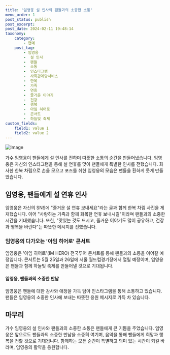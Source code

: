 ```yaml
---
title: '임영웅 설 인사와 팬들과의 소중한 소통'
menu_order: 1
post_status: publish
post_excerpt: 
post_date: 2024-02-11 19:48:14
taxonomy:
    category:
        - 연예
    post_tag:
        - 임영웅
        -  설 인사
        -  팬들
        -  소통
        -  인스타그램
        -  사회관계망서비스
        -  한복
        -  가족
        -  연휴
        -  즐거운 이야기
        -  건강
        -  행복
        -  아임 히어로
        -  콘서트
        -  하늘빛 축제
custom_fields:
    field1: value 1
    field2: value 2
---
```


![Image](https://mimgnews.pstatic.net/image/421/2024/02/10/0007345291_001_20240210095501425.jpg?type=w540)

가수 임영웅이 팬들에게 설 인사를 전하며 따뜻한 소통의 순간을 만들어냈습니다. 임영웅은 자신의 인스타그램을 통해 설 연휴를 맞아 팬들에게 특별한 인사를 전했습니다. 화사한 한복 차림으로 손을 모으고 포즈를 취한 임영웅의 모습은 팬들을 환하게 웃게 만들었습니다.
## 임영웅, 팬들에게 설 연휴 인사
임영웅은 자신의 SNS에 "즐거운 설 연휴 보내세요"라는 글과 함께 한복 차림 사진을 게재했습니다. 이어 "사랑하는 가족과 함께 화목한 연휴 보내시길"이라며 팬들과의 소중한 시간을 기대했습니다. 또한, "맛있는 것도 드시고, 즐거운 이야기도 많이 공유하고, 건강과 행복을 바란다"는 따뜻한 메시지를 전했습니다.
### 임영웅의 다가오는 '아임 히어로' 콘서트
임영웅은 '아임 히어로'(IM HERO) 전국투어 콘서트를 통해 팬들과의 소통을 이어갈 예정입니다. 콘서트는 5월 25일과 26일에 서울 월드컵경기장에서 열릴 예정이며, 임영웅은 팬들과 함께 하늘빛 축제를 만들어낼 것으로 기대됩니다.
#### 임영웅, 팬들과의 소중한 만남
임영웅은 팬들에 대한 감사와 애정을 가득 담아 인스타그램을 통해 소통하고 있습니다. 팬들은 임영웅의 소중한 인사에 보내는 따뜻한 응원 메시지로 가득 차 있습니다.
## 마무리
가수 임영웅의 설 인사와 팬들과의 소중한 소통은 팬들에게 큰 기쁨을 주었습니다. 임영웅은 앞으로도 팬들과의 소중한 만남을 소중히 여기며, 음악을 통해 팬들에게 희망과 행복을 전할 것으로 기대됩니다. 함께하는 모든 순간이 특별하고 의미 있는 시간이 되길 바라며, 임영웅의 활약을 응원합니다.
